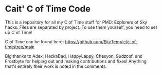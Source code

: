 # Cait' C of Time Code

This is a repository for all my C of Time stuff for PMD: Explorers of Sky hacks. Files are separated by project. To use them yourself, you need to set up C of Time!

C of Time can be found here: https://github.com/SkyTemple/c-of-time/tree/main

Big thanks to Adex, HeckaBad, HappyLappy, Chesyon, Sudzoof, and Frostbyte for helping out and making contributions and fixes! Anything that's entirely their work is noted in the comments.
